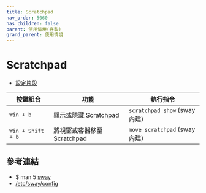 ```yaml
---
title: Scratchpad
nav_order: 5060
has_children: false
parent: 使用情境(客製)
grand_parent: 使用情境
---
```



# Scratchpad

* [設定片段](https://github.com/samwhelp/note-about-ubuntu-sway/blob/gh-pages/_demo/adjustment-ubuntu-sway/full/ubuntu-sway/config/sway/section/common/keybind/sway-keybind-main/keybind.m/Scratchpad/Base.conf)

| 按鍵組合           | 功能                 | 執行指令   |
| ----------------- | -------------------- | ---------- |
| `Win + b`         | 顯示或隱藏 Scratchpad  | `scratchpad show`  (sway 內建)   |
| `Win + Shift + b` | 將視窗或容器移至 Scratchpad | `move scratchpad`  (sway 內建) |


## 參考連結

* $ man 5 [sway](https://manpages.ubuntu.com/manpages/jammy/en/man5/sway.5.html)
* [/etc/sway/config](https://github.com/swaywm/sway/blob/master/config.in#L163)
